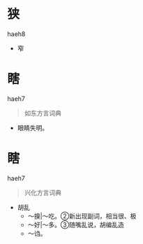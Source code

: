 # 狭
haeh8
- 窄

# 瞎
haeh7
> 如东方言词典
- 眼睛失明。

# 瞎
haeh7
> 兴化方言词典
- 胡乱
  - ～搝|～吃。②新出现副词，相当很、极
  - ～好|～多。③随嘴乱说，胡编乱造
  - ～诌。
